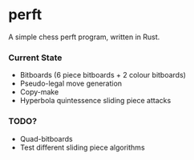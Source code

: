 # perft
A simple chess perft program, written in Rust.

### Current State
- Bitboards (6 piece bitboards + 2 colour bitboards)
- Pseudo-legal move generation
- Copy-make
- Hyperbola quintessence sliding piece attacks

### TODO?
- Quad-bitboards
- Test different sliding piece algorithms
